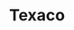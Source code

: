 ---
title: "Texaco"
url: /san-juan/texaco-avenida-teniente-cesar-luis-gonzalez/
shop: convenience
---
